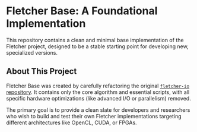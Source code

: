 # Fletcher Base: A Foundational Implementation

This repository contains a clean and minimal base implementation of the Fletcher project, designed to be a stable starting point for developing new, specialized versions.

## About This Project

Fletcher Base was created by carefully refactoring the original [`fletcher-io` repository](https://github.com/gabrielfrtg/fletcher-io). It contains only the core algorithm and essential scripts, with all specific hardware optimizations (like advanced I/O or parallelism) removed.

The primary goal is to provide a clean slate for developers and researchers who wish to build and test their own Fletcher implementations targeting different architectures like OpenCL, CUDA, or FPGAs.
